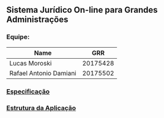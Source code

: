 ## Sistema Jurídico On-line para Grandes Administrações

### Equipe:

| Name | GRR |
|----------|:-------------:|
| Lucas Moroski | 20175428 |
| Rafael Antonio Damiani | 20175502 |

### [Especificação](ProjectSpecification.md)

### [Estrutura da Aplicação](http://prntscr.com/t2fg92)

